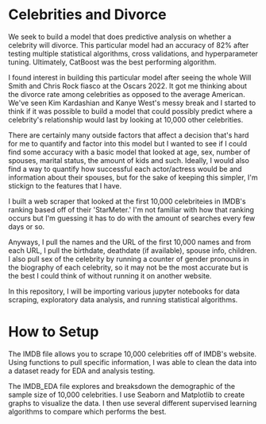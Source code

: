 # Celebrities and Divorce
We seek to build a model that does predictive analysis on whether a celebrity will divorce. This particular model had an accuracy of 82% after testing multiple statistical algorithms, cross validations, and hyperparameter tuning. Ultimately, CatBoost was the best performing algorithm.

I found interest in building this particular model after seeing the whole Will Smith and Chris Rock fiasco at the Oscars 2022. It got me thinking about the divorce rate among celebrities as opposed to the average American. We've seen Kim Kardashian and Kanye West's messy break and I started to think if it was possible to build a model that could possibly predict where a celebrity's relationship would last by looking at 10,000 other celebrities. 

There are certainly many outside factors that affect a decision that's hard for me to quantify and factor into this model but I wanted to see if I could find some accuracy with a basic model that looked at age, sex, number of spouses, marital status, the amount of kids and such. Ideally, I would also find a way to quantify how successful each actor/actress would be and information about their spouses, but for the sake of keeping this simpler, I'm stickign to the features that I have. 

I built a web scraper that looked at the first 10,000 celebriteies in IMDB's ranking based off of their 'StarMeter.' I'm not familiar with how that ranking occurs but I'm guessing it has to do with the amount of searches every few days or so. 

Anyways, I pull the names and the URL of the first 10,000 names and from each URL, I pull the birthdate, deathdate (if available), spouse info, children. I also pull sex of the celebrity by running a counter of gender pronouns in the biography of each celebrity, so it may not be the most accurate but is the best I could think of without running it on another website.

In this repository, I will be importing various jupyter notebooks for data scraping, exploratory data analysis, and running statistical algorithms.


# How to Setup
The IMDB file allows you to scrape 10,000 celebrities off of IMDB's website. Using functions to pull specific information, I was able to clean the data into a dataset ready for EDA and analysis testing. 

The IMDB_EDA file explores and breaksdown the demographic of the sample size of 10,000 celebrities. I use Seaborn and Matplotlib to create graphs to visualize the data. I then use several different supervised learning algorithms to compare which performs the best. 
